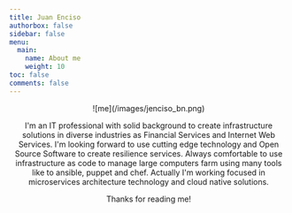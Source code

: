 ```yaml
---
title: Juan Enciso
authorbox: false
sidebar: false
menu: 
  main:
    name: About me
    weight: 10
toc: false
comments: false
---
```

<center>
![me](/images/jenciso_bn.png)

I'm an IT professional with solid background to create infrastructure solutions in diverse industries as Financial Services and Internet Web Services. I'm looking forward to use cutting edge technology and Open Source Software to create resilience services. Always comfortable to use infrastructure as code to manage large  computers farm using many tools like to ansible, puppet and chef. Actually I'm working focused in microservices architecture technology and cloud native solutions.

Thanks for reading me!
</center>
